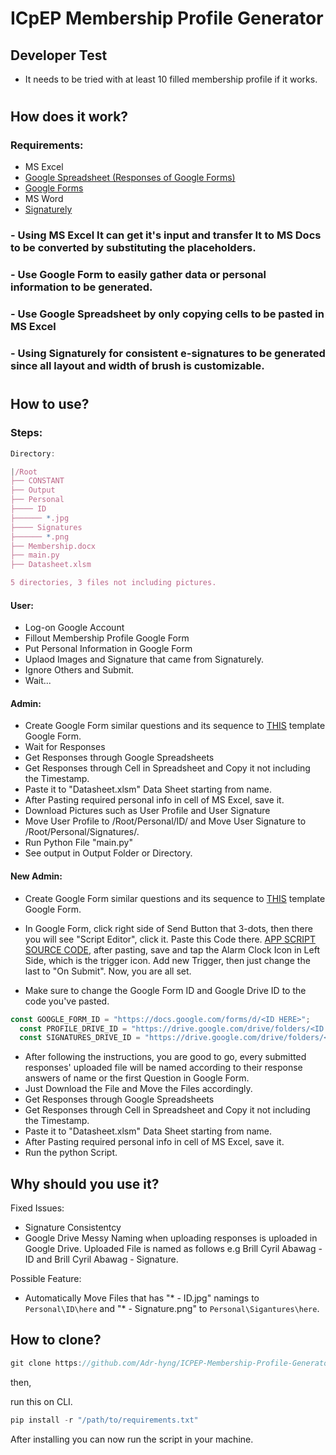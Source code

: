 # ICpEP Membership Profile Generator

## Developer Test
- It needs to be tried with at least 10 filled membership profile if it works.

# 
## How does it work?
### Requirements:
- MS Excel
- [Google Spreadsheet (Responses of Google Forms)](https://docs.google.com/spreadsheets/d/1XmEEnh9Wd3oCinoYBo0pwT3PbWjUFvGjiHf0hEcZg9U/edit?resourcekey&usp=forms_web_b#gid=1708594941)
- [Google Forms](https://docs.google.com/forms/d/1s8AaJSy2avSU80pV6uH1AdfvGnhmsL7igPiskKmrurk/edit)
- MS Word
- [Signaturely](https://signaturely.com/online-signature/draw/)

### - Using MS Excel It can get it's input and transfer It to MS Docs to be converted by substituting the placeholders.
### - Use Google Form to easily gather data or personal information to be generated.
### - Use Google Spreadsheet by only copying cells to be pasted in MS Excel
### - Using Signaturely for consistent e-signatures to be generated since all layout and width of brush is customizable.
#

## How to use?

### Steps:
```js
Directory:

|/Root
├── CONSTANT
├── Output
├── Personal
├──── ID
├────── *.jpg
├──── Signatures
├────── *.png
├── Membership.docx
├── main.py
├── Datasheet.xlsm

5 directories, 3 files not including pictures.
```

#### User:
- Log-on Google Account
- Fillout Membership Profile Google Form
- Put Personal Information in Google Form
- Uplaod Images and Signature that came from Signaturely.
- Ignore Others and Submit.
- Wait...

#### Admin:
- Create Google Form similar questions and its sequence to [THIS](https://docs.google.com/forms/d/1s8AaJSy2avSU80pV6uH1AdfvGnhmsL7igPiskKmrurk/edit#responses) template Google Form.
- Wait for Responses
- Get Responses through Google Spreadsheets
- Get Responses through Cell in Spreadsheet and Copy it not including the Timestamp.
- Paste it to "Datasheet.xlsm" Data Sheet starting from name.
- After Pasting required personal info in cell of MS Excel, save it. 
- Download Pictures such as User Profile and User Signature
- Move User Profile to /Root/Personal/ID/ and Move User Signature to /Root/Personal/Signatures/.
- Run Python File "main.py"
- See output in Output Folder or Directory.

#### New Admin:
- Create Google Form similar questions and its sequence to [THIS](https://docs.google.com/forms/d/1s8AaJSy2avSU80pV6uH1AdfvGnhmsL7igPiskKmrurk/edit#responses) template Google Form.
- In Google Form, click right side of Send Button that 3-dots, then there you will see "Script Editor", click it.
Paste this Code there. [APP SCRIPT SOURCE CODE](https://paste.pythondiscord.com/kapiyaqapo), after pasting, save and tap the Alarm Clock Icon in Left Side, which is the trigger icon. Add new Trigger, then just change the last to "On Submit". Now, you are all set.

- Make sure to change the Google Form ID and Google Drive ID to the code you've pasted.
```js
const GOOGLE_FORM_ID = "https://docs.google.com/forms/d/<ID HERE>";
  const PROFILE_DRIVE_ID = "https://drive.google.com/drive/folders/<ID HERE>";
  const SIGNATURES_DRIVE_ID = "https://drive.google.com/drive/folders/<ID HERE>";
```
- After following the instructions, you are good to go, every submitted responses' uploaded file will be named according to their response answers of name or the first Question in Google Form.
- Just Download the File and Move the Files accordingly.
- Get Responses through Google Spreadsheets
- Get Responses through Cell in Spreadsheet and Copy it not including the Timestamp.
- Paste it to "Datasheet.xlsm" Data Sheet starting from name.
- After Pasting required personal info in cell of MS Excel, save it. 
- Run the python Script.


## Why should you use it?
Fixed Issues:
- Signature Consistentcy
- Google Drive Messy Naming when uploading responses is uploaded in Google Drive. Uploaded File is named as follows e.g Brill Cyril Abawag - ID and Brill Cyril Abawag - Signature.

Possible Feature:
- Automatically Move Files that has "* - ID.jpg" namings to `Personal\ID\here` and "* - Signature.png" to `Personal\Sigantures\here`.

## How to clone?

```js
git clone https://github.com/Adr-hyng/ICPEP-Membership-Profile-Generator.git
```

then,

run this on CLI.


```py
pip install -r "/path/to/requirements.txt"
```

After installing you can now run the script in your machine.

